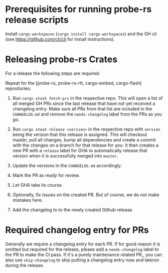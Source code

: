 # Prerequisites for running probe-rs release scripts

Install `cargo-workspaces` (`cargo install cargo-workspaces`) and the GH cli (see https://github.com/cli/cli for install instructions).

# Releasing probe-rs Crates

For a release the following steps are required:

Repeat for the [probe-rs, probe-rs-rtt, cargo-embed, cargo-flash] repositories:

1. Run `cargo xtask fetch-prs` in the respective repo. This will open a list of all merged GH PRs since the last release that have not yet received a changelog entry. Make sure all PRs from that list are included in the `CHANGELOG.md` and remove the `needs-changelog` label from the PRs as you go.

2. Run `cargo xtask release <version>` in the respective repo with `version` being the version that this release is assigned. This will checkout master, pull all changes, bump all dependencies and create a commit with the changes on a branch for that release for you. It then creates a new PR with a `release` label for GHA to automatically release that version when it is successfully merged into `master`.

3. Update the versions in the `CHANGELOG.md` accordingly.

4. Mark the PR as ready for review.

5. Let GHA take its course.

6. Optionally, fix issues on the created PR. But of course, we do not make mistakes here.

7. Add the changelog to to the newly created Github release.

# Required changelog entry for PRs

Generally we require a changelog entry for each PR. If for good reason it is omitted but required for the release, please add a `needs-changelog` label to the PR to make the CI pass. If it's a purely maintenance related PR,, you can also use `skip-changelog` to skip putting a changelog entry now and lateron during the release.
